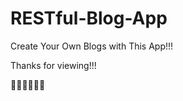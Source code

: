 # RESTful-Blog-App
Create Your Own Blogs with This App!!!







Thanks for viewing!!!






🙏🙏🙏🙏🙏🙏
